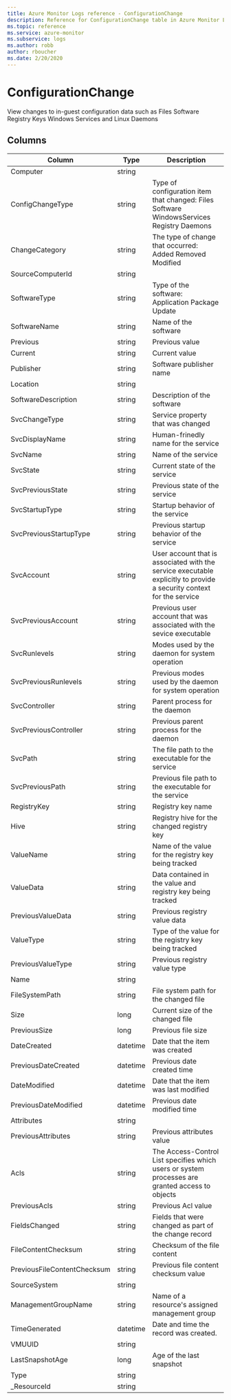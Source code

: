 ```yaml
---
title: Azure Monitor Logs reference - ConfigurationChange
description: Reference for ConfigurationChange table in Azure Monitor Logs.
ms.topic: reference
ms.service: azure-monitor
ms.subservice: logs
ms.author: robb
author: rboucher
ms.date: 2/20/2020
---
```


# ConfigurationChange

 View changes to in-guest configuration data such as Files Software Registry Keys Windows Services and Linux Daemons

## Columns

|Column|Type|Description|
|---|---|---|
|Computer|string||
|ConfigChangeType|string|Type of configuration item that changed: Files Software WindowsServices Registry Daemons|
|ChangeCategory|string|The type of change that occurred: Added Removed Modified|
|SourceComputerId|string||
|SoftwareType|string|Type of the software: Application Package Update|
|SoftwareName|string|Name of the software|
|Previous|string|Previous value|
|Current|string|Current value|
|Publisher|string|Software publisher name|
|Location|string||
|SoftwareDescription|string|Description of the software|
|SvcChangeType|string|Service property that was changed|
|SvcDisplayName|string|Human-frinedly name for the service|
|SvcName|string|Name of the service|
|SvcState|string|Current state of the service|
|SvcPreviousState|string|Previous state of the service|
|SvcStartupType|string|Startup behavior of the service|
|SvcPreviousStartupType|string|Previous startup behavior of the service|
|SvcAccount|string|User account that is associated with the service executable explicitly to provide a security context for the service|
|SvcPreviousAccount|string|Previous user account that was associated with the sevice executable|
|SvcRunlevels|string|Modes used by the daemon for system operation|
|SvcPreviousRunlevels|string|Previous modes used by the daemon for system operation|
|SvcController|string|Parent process for the daemon|
|SvcPreviousController|string|Previous parent process for the daemon|
|SvcPath|string|The file path to the executable for the service|
|SvcPreviousPath|string|Previous file path to the executable for the service|
|RegistryKey|string|Registry key name|
|Hive|string|Registry hive for the changed registry key|
|ValueName|string|Name of the value for the registry key being tracked|
|ValueData|string|Data contained in the value and registry key being tracked|
|PreviousValueData|string|Previous registry value data|
|ValueType|string|Type of the value for the registry key being tracked|
|PreviousValueType|string|Previous registry value type|
|Name|string||
|FileSystemPath|string|File system path for the changed file|
|Size|long|Current size of the changed file|
|PreviousSize|long|Previous file size|
|DateCreated|datetime|Date that the item was created|
|PreviousDateCreated|datetime|Previous date created time|
|DateModified|datetime|Date that the item was last modified|
|PreviousDateModified|datetime|Previous date modified time|
|Attributes|string||
|PreviousAttributes|string|Previous attributes value|
|Acls|string|The Access-Control List specifies which users or system processes are granted access to objects|
|PreviousAcls|string|Previous Acl value|
|FieldsChanged|string|Fields that were changed as part of the change record|
|FileContentChecksum|string|Checksum of the file content|
|PreviousFileContentChecksum|string|Previous file content checksum value|
|SourceSystem|string||
|ManagementGroupName|string|Name of a resource's assigned management group|
|TimeGenerated|datetime|Date and time the record was created.|
|VMUUID|string||
|LastSnapshotAge|long|Age of the last snapshot|
|Type|string||
|_ResourceId|string||
